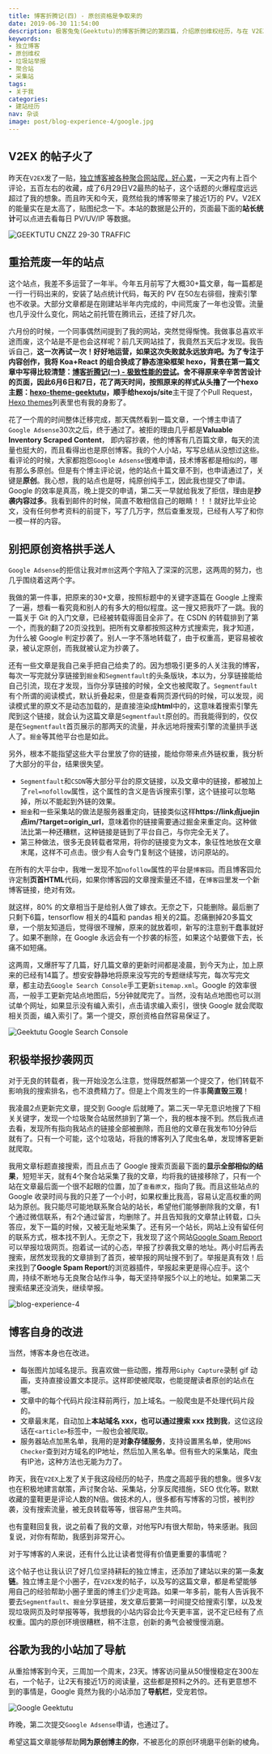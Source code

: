 ```yaml
---
title: 博客折腾记(四) - 原创资格是争取来的
date: 2019-06-30 11:54:00
description: 极客兔兔(Geektutu)的博客折腾记的第四篇，介绍原创维权经历，与在 V2EX 发帖的一些总结思考。
keywords:
- 独立博客
- 原创维权
- 垃圾站举报
- 聚合站
- 采集站
tags:
- 关于我
categories: 
- 建站经历
nav: 杂谈
image: post/blog-experience-4/google.jpg
---
```


## V2EX 的帖子火了

昨天在`V2EX`发了一贴，[独立博客被各种聚合网站爬，好心累](https://v2ex.com/t/578515)，一天之内有上百个评论，五百左右的收藏，成了6月29日V2最热的帖子，这个话题的火爆程度远远超过了我的想象。而且昨天和今天，竟然给我的博客带来了接近1万的 PV。V2EX 的能量实在是太高了，贴图纪念一下。本站的数据是公开的，页面最下面的**站长统计**可以点进去看每日 PV/UV/IP 等数据。

![GEEKTUTU CNZZ 29-30 TRAFFIC](blog-experience-4/cnzz_29_30.jpg)

## 重拾荒废一年的站点

这个站点，我差不多运营了一年半。今年五月前写了大概30+篇文章，每一篇都是一行一行码出来的，安装了站点统计代码，每天的 PV 在50左右徘徊，搜索引擎也不收录。大部分文章都是在刚建站半年内完成的，中间荒废了一年也没管。流量也几乎没什么变化，网站之前托管在腾讯云，还挂了好几次。

六月份的时候，一个同事偶然间提到了我的网站，突然觉得惭愧。我做事总喜欢半途而废，这个站是不是也会这样呢？前几天网站挂了，我竟然五天后才发现。我告诉自己，**这一次再试一次！好好地运营，如果这次失败就永远放弃吧。**为了专注于内容创作，我将 Koa+React 的组合换成了静态渲染框架 hexo，背景在第一篇文章中写得比较清楚：[博客折腾记(一) - 极致性能的尝试](https://geektutu.com/post/blog-experience-1.html)。舍不得原来辛辛苦苦设计的页面，因此6月6日和7日，花了两天时间，按照原来的样式从头撸了一个hexo主题：[hexo-theme-geektutu](https://github.com/geektutu/hexo-theme-geektutu)，顺手给**hexojs/site**主干提了个Pull Request，[Hexo themes](https://hexo.io/themes/index.html)列表里也有我的身影了。

花了一个周的时间整体迁移完成，那天偶然看到一篇文章，一个博主申请了`Google Adsense`30次之后，终于通过了。被拒的理由几乎都是**Valuable Inventory Scraped Content**， 即内容抄袭，他的博客有几百篇文章，每天的流量也挺大的，而且看得出也是原创博客。我的个人小站，写写总结从没想过这些。看评论的时候，大家都抱怨`Google Adsense`很难申请，技术博客都是相似的，哪有那么多原创。但是有个博主评论说，他的站点十篇文章不到，也申请通过了，关键是**原创**。我心想，我的站点也是呀，纯原创纯手工，因此我也提交了申请。Google 的效率是真高，晚上提交的申请，第二天一早就给我发了拒信，理由是**抄袭内容过多**。我看到邮件的时候，简直不敢相信自己的眼睛！！！就好比毕业论文，没有任何参考资料的前提下，写了几万字，然后查重发现，已经有人写了和你一模一样的内容。

## 别把原创资格拱手送人

`Google Adsense`的拒信让我对`原创`这两个字陷入了深深的沉思，这两周的努力，也几乎围绕着这两个字。

我做的第一件事，把原来的30+文章，按照标题中的关键字逐篇在 Google 上搜索了一遍，想看一看究竟和别人的有多大的相似程度。这一搜又把我吓了一跳。我的一篇关于 Git 的入门文章，已经被转载得面目全非了。在 CSDN 的转载排到了第一个，而我的翻了20页没找到。把所有文章都按照这种方式搜索完，我才知道，为什么被 Google 判定抄袭了。别人一字不落地转载了，由于权重高，更容易被收录，被认定原创，而我就被认定为抄袭了。

还有一些文章是我自己亲手把自己给卖了的。因为想吸引更多的人关注我的博客，每次一写完就分享链接到`掘金`和`Segmentfault`的头条版块，本以为，分享链接能给自己引流，现在才发现，当你分享链接的时候，全文也被爬取了。`Segmentfault`有个所谓的阅读模式，默认折叠起来，但是查看网页源代码的时候，可以发现，阅读模式里的原文不是动态加载的，是直接渲染成**html**中的，这意味着搜索引擎先爬到这个链接，就会认为这篇文章是`Segmentfault`原创的。而我能得到的，仅仅是在`Segmentfault`首页展示的那两天的流量，并永远地将搜索引擎的流量拱手送人了。`掘金`等其他平台也是如此。

另外，根本不能指望这些大平台里放了你的链接，能给你带来点外链权重，我分析了大部分的平台，结果很失望。

- `Segmentfault`和`CSDN`等大部分平台的原文链接，以及文章中的链接，都被加上了`rel=nofollow`属性，这个属性的含义是告诉搜索引擎，这个链接可以忽略掉，所以不能起到外链的效果。
- `掘金`和一些采集站的做法是服务器重定向，链接类似这样**https://link点juejin点im/?target=origin_url**，意味着你的链接需要通过掘金来重定向。这种做法比第一种还糟糕，这种链接是链到了平台自己，与你完全无关了。
- 第三种做法，很多无良转载者常用，将你的链接变为文本，象征性地放在文章末尾，这样不可点击。很少有人会专门复制这个链接，访问原站的。

在所有的大平台中，我唯一发现不加`nofollow`属性的平台是`博客园`。而且博客园允许定制**页首HTML**代码，如果你博客园的文章搜索量还不错，在`博客园`里发一个新博客链接，绝对有效。

就这样，80% 的文章相当于是给别人做了嫁衣。无奈之下，只能删除。最后删了只剩下6篇，tensorflow 相关的4篇和 pandas 相关的2篇。忍痛删掉20多篇文章，一个朋友知道后，觉得很不理解，原来的就放着呗，新写的注意别干蠢事就好了。如果不删除，在 Google 永远会有一个抄袭的标签，如果这个站要做下去，长痛不如短痛。

这两周，又爆肝写了几篇，好几篇文章的更新时间都是凌晨，到今天为止，加上原来的已经有14篇了。想安安静静地将原来没写完的专题继续写完，每次写完文章，都主动去`Google Search Console`手工更新`sitemap.xml`。Google 的效率很高，一般手工更新完站点地图后，5分钟就爬完了。当然，没有站点地图也可以测试单个网址，如果显示没有编入索引，点击请求编入索引，很快 Google 就会爬取相关页面，编入索引了。第一个提交，原创资格自然容易保证了。

![Geektutu Google Search Console](blog-experience-4/google_search_console.jpg)

## 积极举报抄袭网页

对于无良的转载者，我一开始没怎么注意，觉得既然都第一个提交了，他们转载不影响我的搜索排名，也不浪费精力了。但是上个周发生的一件事**简直毁三观**！

我凌晨2点更新完文章，提交到 Google 后就睡了。第二天一早无意识地搜了下相关关键字，发现一个垃圾聚合站居然排到了第一个，我的根本搜不到。然后我点进去看，发现所有指向我站点的链接全部被删除，而且他的文章在我发布10分钟后就有了。只有一个可能，这个垃圾站，将我的博客列入了爬虫名单，发现博客更新就爬取。

我用文章标题直接搜索，而且点击了 Google 搜索页面最下面的**显示全部相似的结果**，短短半天，就有4个聚合站采集了我的文章，均将我的链接移除了，只有一个站在文章最后面一个很不起眼的位置，加了`查看原文`，指向了我。而且这些站点的 Google 收录时间与我的只差了一个小时，如果权重比我高，容易认定高权重的网站为原创。我只能尽可能地联系聚合站的站长，希望他们能够删除我的文章，有1个通过微信联系，有2个通过留言，均删除了。并且告知我的文章禁止转载，口头答应，发下一篇的时候，又被无耻地采集了。还有另一个站长，网站上没有留任何的联系方式，根本找不到人。无奈之下，我发现了这个网站[Google Spam Report](https://www.google.com/webmasters/tools/spamreportform?hl=zh-CN)可以举报垃圾网页。抱着试一试的心态，举报了抄袭我文章的地址。两小时后再去搜索，居然发现我的文章排到了首页，被举报的网址搜不到了。举报是真有效！后来找到了**Google Spam Report**的浏览器插件，举报起来更是得心应手。这个周，持续不断地与无良聚合站作斗争，每天坚持举报5个以上的地址。如果第二天搜索结果还没消失，继续举报。

![blog-experience-4](blog-experience-4/google_spam_report.jpg)

## 博客自身的改进

当然，博客本身也在改进。

- 每张图片加域名提示。我喜欢做一些动图，推荐用`Giphy Capture`录制 gif 动画，支持直接设置文本提示。这样即使被爬取，也能提醒读者原创的站点在哪。
- 文章中的每个代码片段注释前两行，加上域名。一般爬虫是不处理代码片段的。
- 文章最末尾，自动加上**本站域名 xxx，也可以通过搜索 xxx 找到我**，这位这段话在`<article>`标签中，一般也会被爬取。
- 服务器站点加黑名单，我用的是**对象存储服务**，支持设置黑名单，使用`DNS Checker`查到对方域名的IP地址，然后加入黑名单。但有些大的采集站，爬虫有IP池，这种方法也无能为力了。

昨天，我在`V2EX`上发了关于我这段经历的帖子，热度之高超乎我的想象。很多V友也在积极地建言献策，声讨聚合站、采集站，分享反爬措施，SEO 优化等。默默收藏的童鞋更是评论人数的N倍。做技术的人，很多都有写博客的习惯，被判抄袭，没有搜索流量，被无良转载等等，很容易产生共鸣。

也有童鞋回复我，说之前看了我的文章，对他写PJ有很大帮助，特来感谢。我回复说，对你有帮助，我感到非常开心。

对于写博客的人来说，还有什么比让读者觉得有价值更重要的事情呢？

这个帖子也让我认识了好几位坚持耕耘的独立博主，还添加了建站以来的第一条**友链**。独立博主是个小圈子，在`V2EX`发的帖子，以及写的这篇文章，都是希望能够用自己的经验帮助小圈子里面的博主们少走弯路。如果一年多前，能有人告诉我不要去`Segmentfault`、`掘金`分享链接，发文章后要第一时间提交给搜索引擎，以及发现垃圾网页及时举报等等，我想我的小站内容会比今天更丰富，说不定已经有了点权重。国内的原创环境很糟糕，稍不注意，创新的勇气会被慢慢消磨。

## 谷歌为我的小站加了导航

从重拾博客到今天，三周加一个周末，23天。博客访问量从50慢慢稳定在300左右，一个帖子，让2天有接近1万的阅读量，这些都是预料之外的。还有更意想不到的事情是，Google 竟然为我的小站添加了**导航栏**，受宠若惊。

![Google Geektutu](blog-experience-4/google_geektutu.jpg)

昨晚，第二次提交`Google Adsense`申请，也通过了。

希望这篇文章能够帮助**同为原创博主的你**，不被恶化的原创环境磨平创新的棱角。












